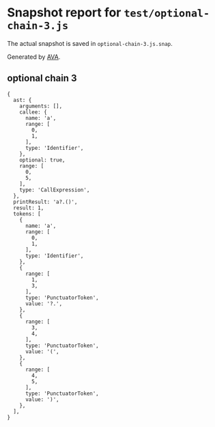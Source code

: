 # Snapshot report for `test/optional-chain-3.js`

The actual snapshot is saved in `optional-chain-3.js.snap`.

Generated by [AVA](https://ava.li).

## optional chain 3

    {
      ast: {
        arguments: [],
        callee: {
          name: 'a',
          range: [
            0,
            1,
          ],
          type: 'Identifier',
        },
        optional: true,
        range: [
          0,
          5,
        ],
        type: 'CallExpression',
      },
      printResult: 'a?.()',
      result: 1,
      tokens: [
        {
          name: 'a',
          range: [
            0,
            1,
          ],
          type: 'Identifier',
        },
        {
          range: [
            1,
            3,
          ],
          type: 'PunctuatorToken',
          value: '?.',
        },
        {
          range: [
            3,
            4,
          ],
          type: 'PunctuatorToken',
          value: '(',
        },
        {
          range: [
            4,
            5,
          ],
          type: 'PunctuatorToken',
          value: ')',
        },
      ],
    }
